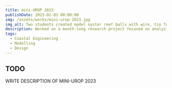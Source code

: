 ```yaml
---
title: mini-UROP 2023
publishDate: 2023-02-03 00:00:00
img: /assets/works/mini-urop-2023.jpg
img_alt: Two students created model oyster reef balls with wire, tin foil, and epoxy.
description: Worked on a month-long research project focused on analyzing how to model coastal adaptation for the benefit of the general public in the face of global climate change.
tags:
  - Coastal Engineering
  - Modelling
  - Design
---
```


## TODO
WRITE DESCRIPTION OF MINI-UROP 2023
